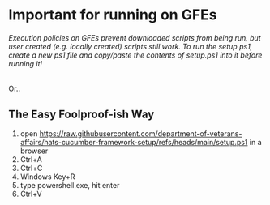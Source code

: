 # Important for running on GFEs

###### Execution policies on GFEs prevent _downloaded scripts_ from being run, but user created (e.g. locally created) scripts still work. To run the setup.ps1, create a new ps1 file and copy/paste the contents of setup.ps1 into it before running it!

Or..

## The Easy Foolproof-ish Way

1. open https://raw.githubusercontent.com/department-of-veterans-affairs/hats-cucumber-framework-setup/refs/heads/main/setup.ps1 in a browser
2. Ctrl+A
3. Ctrl+C
4. Windows Key+R
5. type powershell.exe, hit enter
6. Ctrl+V
